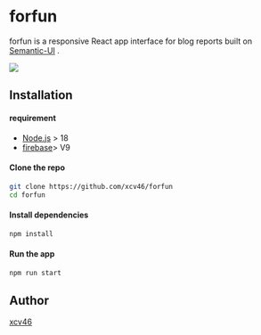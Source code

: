 # forfun
forfun is a responsive React app interface for blog reports built on [Semantic-UI](https://react.semantic-ui.com/) .

![](https://cdn.discordapp.com/attachments/692608173776961546/1004004062062202950/unknown.png)

## Installation

#### requirement
- [Node.js](https://nodejs.org/zh-tw/download/) > 18
- [firebase](https://firebase.google.com/?gclid=CjwKCAjwlqOXBhBqEiwA-hhitEnm0YBkEzTCkqa7igIVebyh15n7U3FxZ8zAX3TCzaMjiwoUQ2CHExoCIW8QAvD_BwE&gclsrc=aw.ds)> V9

#### Clone the repo
```bash
git clone https://github.com/xcv46/forfun
cd forfun
```

#### Install dependencies
```bash
npm install
```

#### Run the app
```bash
npm run start
```

## Author
[xcv46](https://github.com/xcv46)
